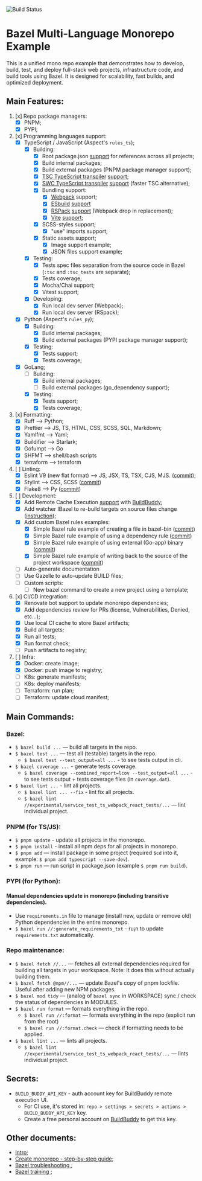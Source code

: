 ![Build Status](https://github.com/tomsoir/tomsoir-monorepo/actions/workflows/bazel-ci.yml/badge.svg)

# Bazel Multi-Language Monorepo Example

This is a unified mono repo example that demonstrates how to develop, build, test, and deploy full-stack web projects, infrastructure code, and build tools using Bazel. It is designed for scalability, fast builds, and optimized deployment.

## Main Features:
1. [x] Repo package managers:
    - [x] PNPM;
    - [x] PYPI;
1. [x] Programming languages support:
    - [x] TypeScript / JavaScript (Aspect's `rules_ts`);
      - [x] Building:
        - [x] Root package.json [support](https://github.com/tomsoir/tomsoir-monorepo/commit/60eae52e231eb0f6c0312262dccd9798636fefa2) for references across all projects;
        - [x] Build internal packages;
        - [x] Build external packages (PNPM package manager support);
        - [x] [TSC TypeScript transpiler](https://www.typescriptlang.org/) [support](https://github.com/tomsoir/tomsoir-monorepo/blob/main/experimental/service_test_ts/BUILD.bazel#L7-L29);
        - [x] [SWC TypeScript transpiler](https://github.com/aspect-build/rules_swc) [support](https://github.com/tomsoir/tomsoir-monorepo/commit/efaf035d6fb80dbc5a58889eea035e6b00deebf1) (faster TSC alternative);
        - [x] Bundling support:
          - [x] [Webpack](https://webpack.js.org/) support;
          - [x] [ESbuild](https://esbuild.github.io/) [support](https://github.com/tomsoir/tomsoir-monorepo/commit/444a709f6c61455db5dac848f1e144b2caffa152)
          - [x] [RSPack](https://rspack.dev/) [support](https://github.com/tomsoir/tomsoir-monorepo/commit/ba5865b549f9dbb821b27e2d3c116ff98c0ff21b) (Webpack drop in replacement);
          - [x] [Vite](https://vite.dev/) [support](https://github.com/tomsoir/tomsoir-monorepo/commit/66bcb1c95fbd92f189ce4e97315580a17f33e8a3);
        - [x] SCSS-styles support;
          - [x] "use" imports support;
        - [x] Static assets support;
          - [x] Image support example;
          - [x] JSON files support example;
      - [x] Testing:
        - [x] Tests spec files separation from the source code in Bazel (`:tsc` and `:tsc_tests` are separate);
        - [x] Tests coverage;
        - [x] Mocha/Chai support;
        - [x] Vitest support;
      - [x] Developing:
        - [x] Run local dev server (Webpack);
        - [x] Run local dev server (RSpack);
    - [x] Python (Aspect's `rules_py`);
      - [x] Building:
        - [x] Build internal packages;
        - [x] Build external packages (PYPI package manager support);
      - [x] Testing:
        - [x] Tests support;
        - [x] Tests coverage;
    - [x] GoLang;
      - [ ] Building:
        - [x] Build internal packages;
        - [ ] Build external packages (go_dependency support);
      - [x] Testing:
        - [x] Tests support;
        - [x] Tests coverage;
1. [x] Formatting:
    - [x] Ruff —> Python;
    - [x] Prettier —> JS, TS, HTML, CSS, SCSS, SQL, Markdown;
    - [x] Yamlfmt —> Yaml;
    - [x] Buildifier —> Starlark;
    - [x] Gofumpt —> Go
    - [x] SHFMT —> shell/bash scripts
    - [x] terraform —> terraform
1. [ ] Linting:
    - [x] Eslint V9 (new flat format) —> JS, JSX, TS, TSX, CJS, MJS. ([commit](https://github.com/tomsoir/tomsoir-monorepo/commit/3efb77f17ce9e584e49616395f797be97f0f71f3));
    - [x] Stylint —> CSS, SCSS ([commit](https://github.com/tomsoir/bazel-monorepo/commit/b2e651068dc6204a061f3cf38b7fc684d69d0b5e))
    - [x] Flake8 —> Py ([commit](https://github.com/tomsoir/bazel-monorepo/commit/160e7b3b85b902e21eb6589a9e733cb888286a8e))
1. [ ] Development:
    - [x] Add Remote Cache Execution [support](https://github.com/tomsoir/tomsoir-monorepo/commit/7dde136d44f72132bbb03c81aa2511de35ec19b9) with [BuildBuddy](https://buildbuddy.io/);
    - [x] Add watcher IBazel to re-build targets on source files change ([instruction](https://github.com/tomsoir/tomsoir-monorepo/commit/9a851378982eb49e1f564928a091e7bb8b7627f3));
    - [x] Add custom Bazel rules examples:
        - [x] Simple Bazel rule example of creating a file in bazel-bin ([commit](https://github.com/tomsoir/bazel-monorepo/commit/6aa4be60c563ce90c2919ee7db38df209b85496d))
        - [x] Simple Bazel rule example of using a dependency rule ([commit](https://github.com/tomsoir/bazel-monorepo/commit/e023f613a194360642d4135fc93a8412905e7591))
        - [x] Simple Bazel rule example of using external (Go-app) binary ([commit](https://github.com/tomsoir/bazel-monorepo/commit/354d367e734b5c08cf836334c91a63d8868ddffe))
        - [x] Simple Bazel rule example of writing back to the source of the project workspace ([commit](https://github.com/tomsoir/bazel-monorepo/commit/04766499fbc61cb8a4eba82b090bce1ad4f8de03))
    - [ ] Auto-generate documentation
    - [ ] Use Gazelle to auto-update BUILD files;
    - [ ] Custom scripts:
      - [ ] New bazel command to create a new project using a template;
1. [x] CI/CD integration:
    - [x] Renovate bot support to update monorepo dependencies;
    - [x] Add dependencies review for PRs (license, Vulnerabilities, Denied, etc...);
    - [x] Use local CI cache to store Bazel artifacts;
    - [x] Build all targets;
    - [x] Run all tests;
    - [x] Run format check;
    - [ ] Push artifacts to registry;
1. [ ] Infra:
    - [x] Docker: create image;
    - [x] Docker: push image to registry;
    - [ ] K8s: generate manifests;
    - [ ] K8s: deploy manifests;
    - [ ] Terraform: run plan;
    - [ ] Terraform: update cloud manifest;

## Main Commands:
### Bazel:
  - `$ bazel build ...` — build all targets in the repo.
  - `$ bazel test ...` — test all (testable) targets in the repo.
    - `$ bazel test --test_output=all ...` - to see tests output in cli.
  - `$ bazel coverage ...` - generate tests coverage.
    - `$ bazel coverage --combined_report=lcov --test_output=all ...` - to see tests output + tests coverage files (in `coverage.dat`).
  - `$ bazel lint ...` - lint all projects.
    - `$ bazel lint ... --fix` - lint fix all projects.
    - `$ bazel lint //experimental/service_test_ts_webpack_react_tests/...` — lint individual project.

### PNPM (for TS/JS):
  - `$ pnpm update` - update all projects in the monorepo.
  - `$ pnpm install` - install all npm deps for all projects in monorepo.
  - `$ pnpm add` — install package in some project (required `$cd` into it, example: `$ pnpm add typescript --save-dev`).
  - `$ pnpm run` — run script in package.json (example `$ pnpm run build`).

### PYPI (for Python):
  #### Manual dependencies update in monorepo (including transitive dependencies).
  - Use `requirements.in` file to manage (install new, update or remove old) Python dependencies in the entire monorepo.
  - `$ bazel run //:generate_requirements_txt` - ru¡n to update `requirements.txt` automatically.

### Repo maintenance:
- `$ bazel fetch //...` — fetches all external dependencies required for building all targets in your workspace. Note: It does this without actually building them.
- `$ bazel fetch @npm//...` — update Bazel's copy of pnpm lockfile. Useful after adding new NPM packages.
- `$ bazel mod tidy` — (analog of `bazel sync` in WORKSPACE) sync / check the status of dependencies in MODULES.
- `$ bazel run format` — formats everything in the repo.
  - `$ bazel run //:format` — formats everything in the repo (explicit run from the root)
  - `$ bazel run //:format.check` — check if formatting needs to be applied.
- `$ bazel lint ...` — lints all projects.
    - `$ bazel lint //experimental/service_test_ts_webpack_react_tests/...` — lints individual project.

## Secrets:
- `BUILD_BUDDY_API_KEY` - auth account key for BuildBuddy remote execution UI.
    - For CI use, it's stored in: `repo > settings > secrets > actions > BUILD_BUDDY_API_KEY` key.
    - Create a free personal account on [BuildBuddy](https://buildbuddy.io/) to get this key.

## Other documents:
- [Intro](./docs/INTRO.MD);
- [Create monorepo - step-by-step guide](./docs/CREATE_MONOREPO.MD);
- [Bazel troubleshooting ](./docs/TROUBLESHOOTING.MD);
- [Bazel training ](./docs/BAZEL_TRAINING.MD);
